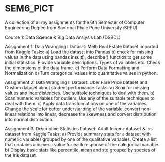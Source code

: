 # SEM6_PICT
A collection of all my assignments for the 6th Semester of Computer Engineering Degree from Savtribai Phule Pune University (SPPU) 

Course 1: Data Science & Big Data Analysis Lab (DSBDL)

Assignment 1: Data Wrangling I
Dataset: Melb Real Estate Dataset imported from Kaggle
Tasks:  a) Load the dataset into Pandas
	b) check for missing values in the data using pandas insult(), describe() function to get some 	initial statistics. Provide variable descriptions. Types of variables etc. Check the dimensions of 		the data frame.
	c) Perform Data Formatting and Normalization
	d) Turn categorical values into quantitative values in python.
	
Assignment 2: Data Wrangling II
Dataset: Uber Fare Price Dataset and Custom dataset about student performance
Tasks:  a) Scan for missing values and inconsistencies. Use suitable techniques to deal with them.
	b) Scan numeric variables for outliers. Use any of the suitable techniques to deal with them.
	c) Apply data transformations on one of the variables. Change the scale for better understanding of 		the variable, convert non-linear relations into linear, decrease the skewness and convert 		distribution into normal distribution.
	
Assignment 3: Descriptive Statistics
Dataset: Adult Income dataset & Iris dataset from Kaggle
Tasks: a) Provide summary stats for a dataset with numeric variables grouped by one of the qualitative variables. Create a list that contains a numeric value for each response of the categorical variable.
	b) Display basic stats like percentile, mean and std grouped by species of the Iris dataset.
	
